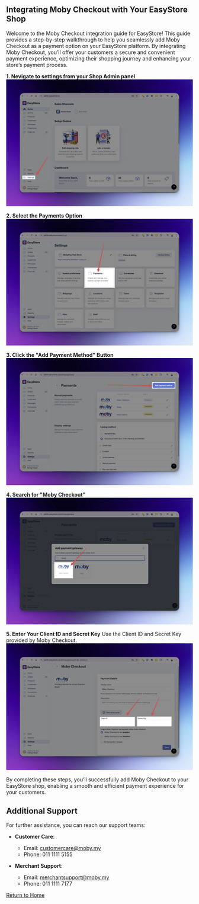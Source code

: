 ## Integrating Moby Checkout with Your EasyStore Shop

Welcome to the Moby Checkout integration guide for EasyStore! This guide provides a step-by-step walkthrough to help you seamlessly add Moby Checkout as a payment option on your EasyStore platform. By integrating Moby Checkout, you’ll offer your customers a secure and convenient payment experience, optimizing their shopping journey and enhancing your store’s payment process.

**1. Nevigate to settings from your Shop Admin panel**
   ![Step 1](instruction-1.jpeg)

**2. Select the Payments Option**
   ![Step 2](instruction-2.jpeg)

**3. Click the "Add Payment Method" Button**
   ![Step 3](instruction-3.jpeg)

**4. Search for "Moby Checkout"**
   ![Step 4](instruction-4.jpeg)

**5. Enter Your Client ID and Secret Key**
   Use the Client ID and Secret Key provided by Moby Checkout.
   ![Step 5](instruction-5.jpeg)

By completing these steps, you’ll successfully add Moby Checkout to your EasyStore shop, enabling a smooth and efficient payment experience for your customers.


## Additional Support

For further assistance, you can reach our support teams:

- **Customer Care**:  
  - Email: [customercare@moby.my](mailto:customercare@moby.my)  
  - Phone: 011 1111 5155

- **Merchant Support**:  
  - Email: [merchantsupport@moby.my](mailto:merchantsupport@moby.my)  
  - Phone: 011 1111 7177

[Return to Home](../README.md)
